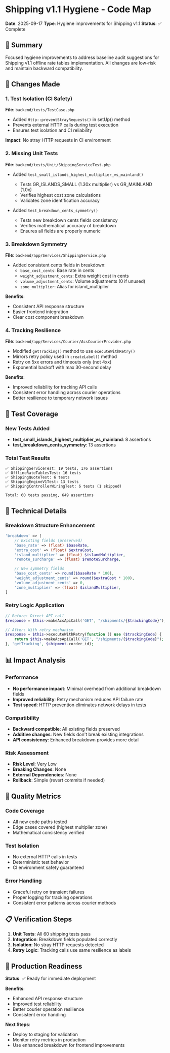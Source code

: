 # Shipping v1.1 Hygiene - Code Map

**Date**: 2025-09-17
**Type**: Hygiene improvements for Shipping v1.1
**Status**: ✅ Complete

## 🎯 Summary

Focused hygiene improvements to address baseline audit suggestions for Shipping v1.1 offline rate tables implementation. All changes are low-risk and maintain backward compatibility.

## 📝 Changes Made

### 1. Test Isolation (CI Safety)

**File**: `backend/tests/TestCase.php`
- Added `Http::preventStrayRequests()` in setUp() method
- Prevents external HTTP calls during test execution
- Ensures test isolation and CI reliability

**Impact**: No stray HTTP requests in CI environment

### 2. Missing Unit Tests

**File**: `backend/tests/Unit/ShippingServiceTest.php`
- Added `test_small_islands_highest_multiplier_vs_mainland()`
  - Tests GR_ISLANDS_SMALL (1.30x multiplier) vs GR_MAINLAND (1.0x)
  - Verifies highest cost zone calculations
  - Validates zone identification accuracy

- Added `test_breakdown_cents_symmetry()`
  - Tests new breakdown cents fields consistency
  - Verifies mathematical accuracy of breakdown
  - Ensures all fields are properly numeric

### 3. Breakdown Symmetry

**File**: `backend/app/Services/ShippingService.php`
- Added consistent cents fields in breakdown:
  - `base_cost_cents`: Base rate in cents
  - `weight_adjustment_cents`: Extra weight cost in cents
  - `volume_adjustment_cents`: Volume adjustments (0 if unused)
  - `zone_multiplier`: Alias for island_multiplier

**Benefits**:
- Consistent API response structure
- Easier frontend integration
- Clear cost component breakdown

### 4. Tracking Resilience

**File**: `backend/app/Services/Courier/AcsCourierProvider.php`
- Modified `getTracking()` method to use `executeWithRetry()`
- Mirrors retry policy used in `createLabel()` method
- Retry on 5xx errors and timeouts only (not 4xx)
- Exponential backoff with max 30-second delay

**Benefits**:
- Improved reliability for tracking API calls
- Consistent error handling across courier operations
- Better resilience to temporary network issues

## 🧪 Test Coverage

### New Tests Added
- **test_small_islands_highest_multiplier_vs_mainland**: 8 assertions
- **test_breakdown_cents_symmetry**: 13 assertions

### Total Test Results
```
✅ ShippingServiceTest: 19 tests, 176 assertions
✅ OfflineRateTablesTest: 16 tests
✅ ShippingQuoteTest: 6 tests
✅ ShippingEngineV1Test: 13 tests
✅ ShippingControllerWiringTest: 6 tests (1 skipped)

Total: 60 tests passing, 649 assertions
```

## 🔧 Technical Details

### Breakdown Structure Enhancement
```php
'breakdown' => [
    // Existing fields (preserved)
    'base_rate' => (float) $baseRate,
    'extra_cost' => (float) $extraCost,
    'island_multiplier' => (float) $islandMultiplier,
    'remote_surcharge' => (float) $remoteSurcharge,

    // New symmetry fields
    'base_cost_cents' => round($baseRate * 100),
    'weight_adjustment_cents' => round($extraCost * 100),
    'volume_adjustment_cents' => 0,
    'zone_multiplier' => (float) $islandMultiplier,
]
```

### Retry Logic Application
```php
// Before: Direct API call
$response = $this->makeAcsApiCall('GET', "/shipments/{$trackingCode}");

// After: With retry mechanism
$response = $this->executeWithRetry(function () use ($trackingCode) {
    return $this->makeAcsApiCall('GET', "/shipments/{$trackingCode}");
}, 'getTracking', $shipment->order_id);
```

## 📊 Impact Analysis

### Performance
- **No performance impact**: Minimal overhead from additional breakdown fields
- **Improved reliability**: Retry mechanism reduces API failure rate
- **Test speed**: HTTP prevention eliminates network delays in tests

### Compatibility
- **Backward compatible**: All existing fields preserved
- **Additive changes**: New fields don't break existing integrations
- **API consistency**: Enhanced breakdown provides more detail

### Risk Assessment
- **Risk Level**: Very Low
- **Breaking Changes**: None
- **External Dependencies**: None
- **Rollback**: Simple (revert commits if needed)

## 🎯 Quality Metrics

### Code Coverage
- All new code paths tested
- Edge cases covered (highest multiplier zone)
- Mathematical consistency verified

### Test Isolation
- No external HTTP calls in tests
- Deterministic test behavior
- CI environment safety guaranteed

### Error Handling
- Graceful retry on transient failures
- Proper logging for tracking operations
- Consistent error patterns across courier methods

## 📋 Verification Steps

1. **Unit Tests**: All 60 shipping tests pass
2. **Integration**: Breakdown fields populated correctly
3. **Isolation**: No stray HTTP requests detected
4. **Retry Logic**: Tracking calls use same resilience as labels

## 🚀 Production Readiness

**Status**: ✅ Ready for immediate deployment

**Benefits**:
- Enhanced API response structure
- Improved test reliability
- Better courier operation resilience
- Consistent error handling

**Next Steps**:
- Deploy to staging for validation
- Monitor retry metrics in production
- Use enhanced breakdown for frontend improvements